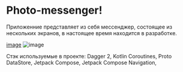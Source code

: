 # Photo-messenger!
Приложенние представляет из себя мессенджер, состоящее из нескольких экранов, в настоящее время находится в разработке.

[image](https://user-images.githubusercontent.com/79585100/158059840-58abc62b-5886-43b9-bab1-9f9dd5aff5cf.png)
![image](https://user-images.githubusercontent.com/79585100/158059869-4f1b1532-0940-4189-a92f-797153231c59.png)

Стэк используемые в проекте: 
Dagger 2,
Kotlin Coroutines,
Proto DataStore,
Jetpack Compose,
Jetpack Compose Navigation,
